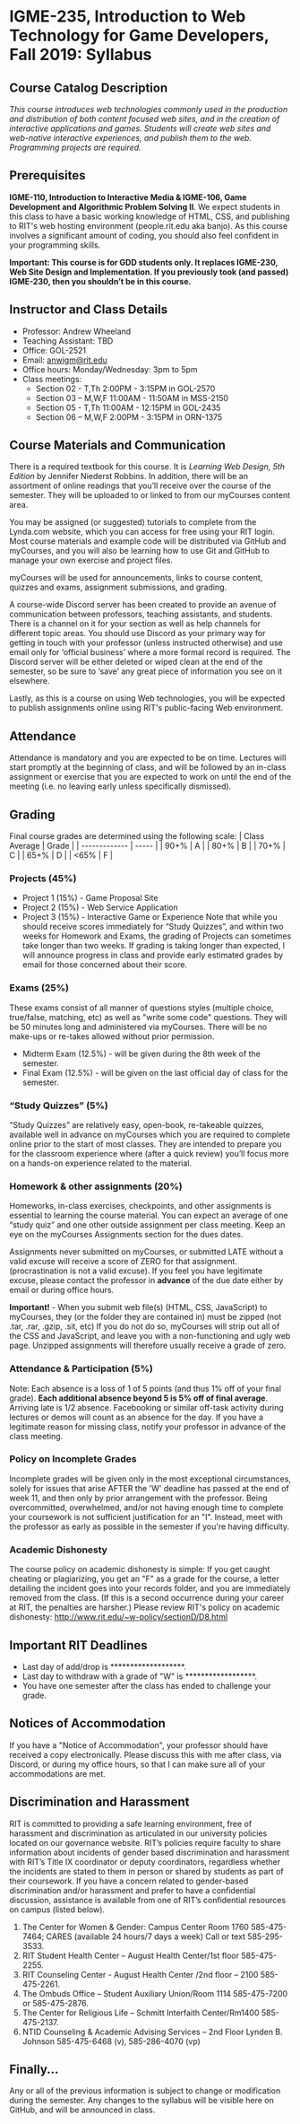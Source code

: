 # IGME-235, Introduction to Web Technology for Game Developers, Fall 2019: Syllabus

## Course Catalog Description

*This course introduces web technologies commonly used in the production and distribution of both content focused web sites, and in the creation of interactive applications and games. Students will create web sites and web-native interactive experiences, and publish them to the web. Programming projects are required.*

## Prerequisites
**IGME-110, Introduction to Interactive Media & IGME-106, Game Development and Algorithmic Problem Solving II**. We expect students in this class to have a basic working knowledge of HTML, CSS, and publishing to RIT's web hosting environment (people.rit.edu aka banjo). As this course involves a significant amount of coding, you should also feel confident in your programming skills.

**Important: This course is for GDD students only.  It replaces IGME-230, Web Site Design and Implementation.  If you previously took (and passed) IGME-230, then you shouldn’t be in this course.**

## Instructor and Class Details
-	Professor: Andrew Wheeland
-	Teaching Assistant: TBD
-	Office: GOL-2521
-	Email: anwigm@rit.edu
-	Office hours: Monday/Wednesday: 3pm to 5pm
-	Class meetings:
    - Section 02 - T,Th 2:00PM - 3:15PM in GOL-2570
    - Section 03 – M,W,F 11:00AM - 11:50AM in MSS-2150
    - Section 05 - T,Th 11:00AM - 12:15PM in GOL-2435
    - Section 06 – M,W,F 2:00PM - 3:15PM in ORN-1375

## Course Materials and Communication
There is a required textbook for this course.  It is *Learning Web Design, 5th Edition* by Jennifer Niederst Robbins.  In addition, there will be an assortment of online readings that you’ll receive over the course of the semester.  They will be uploaded to or linked to from our myCourses content area.

You may be assigned (or suggested) tutorials to complete from the Lynda.com website, which you can access for free using your RIT login.
Most course materials and example code will be distributed via GitHub and myCourses, and you will also be learning how to use Git and GitHub to manage your own exercise and project files.

myCourses will be used for announcements, links to course content, quizzes and exams, assignment submissions, and grading.

A course-wide Discord server has been created to provide an avenue of communication between professors, teaching assistants, and students. There is a channel on it for your section as well as help channels for different topic areas.  You should use Discord as your primary way for getting in touch with your professor (unless instructed otherwise) and use email only for ‘official business’ where a more formal record is required.  The Discord server will be either deleted or wiped clean at the end of the semester, so be sure to ‘save’ any great piece of information you see on it elsewhere.

Lastly, as this is a course on using Web technologies, you will be expected to publish assignments online using RIT's public-facing Web environment.

## Attendance
Attendance is mandatory and you are expected to be on time. Lectures will start promptly at the beginning of class, and will be followed by an in-class assignment or exercise that you are expected to work on until the end of the meeting (i.e. no leaving early unless specifically dismissed).

## Grading
Final course grades are determined using the following scale:
| Class Average | Grade |
| ------------- | ----- |
| 90+%	| A |
| 80+%	| B |
| 70+%	| C |
| 65+%	| D |
| <65%	| F |

### Projects (45%)
-	Project 1 (15%) - Game Proposal Site
-	Project 2 (15%) - Web Service Application
-	Project 3 (15%) - Interactive Game or Experience
Note that while you should receive scores immediately for “Study Quizzes”, and within two weeks for Homework and Exams, the grading of Projects can sometimes take longer than two weeks.  If grading is taking longer than expected, I will announce progress in class and provide early estimated grades by email for those concerned about their score.  

### Exams (25%)
These exams consist of all manner of questions styles (multiple choice, true/false, matching, etc) as well as "write some code" questions. They will be 50 minutes long and administered via myCourses. There will be no make-ups or re-takes allowed without prior permission.
-	Midterm Exam (12.5%) - will be given during the 8th week of the semester.
-	Final Exam (12.5%) - will be given on the last official day of class for the semester.

### “Study Quizzes” (5%)
“Study Quizzes” are relatively easy, open-book, re-takeable quizzes, available well in advance on myCourses which you are required to complete online prior to the start of most classes.  They are intended to prepare you for the classroom experience where (after a quick review) you’ll focus more on a hands-on experience related to the material.

### Homework & other assignments (20%)
Homeworks, in-class exercises, checkpoints, and other assignments is essential to learning the course material. You can expect an average of one “study quiz” and one other outside assignment per class meeting. Keep an eye on the myCourses Assignments section for the dues dates.

Assignments never submitted on myCourses, or submitted LATE without a valid excuse will receive a score of ZERO for that assignment. (procrastination is not a valid excuse). If you feel you have legitimate excuse, please contact the professor in **advance** of the due date either by email or during office hours.

**Important!** - When you submit web file(s) (HTML, CSS, JavaScript) to myCourses, they (or the folder they are contained in) must be zipped (not .tar, .rar, .gzip, .sit, etc) If you do not do so, myCourses will strip out all of the CSS and JavaScript, and leave you with a non-functioning and ugly web page. Unzipped assignments will therefore usually receive a grade of zero.

### Attendance & Participation (5%)
Note: Each absence is a loss of 1 of 5 points (and thus 1% off of your final grade). **Each additional absence beyond 5 is 5% off of final average**. Arriving late is 1/2 absence. Facebooking or similar off-task activity during lectures or demos will count as an absence for the day. If you have a legitimate reason for missing class, notify your professor in advance of the class meeting.

### Policy on Incomplete Grades
Incomplete grades will be given only in the most exceptional circumstances, solely for issues that arise AFTER the 'W' deadline has passed at the end of week 11, and then only by prior arrangement with the professor. Being overcommitted, overwhelmed, and/or not having enough time to complete your coursework is not sufficient justification for an "I". Instead, meet with the professor as early as possible in the semester if you're having difficulty.

### Academic Dishonesty
The course policy on academic dishonesty is simple: If you get caught cheating or plagiarizing, you get an "F" as a grade for the course, a letter detailing the incident goes into your records folder, and you are immediately removed from the class. (If this is a second occurrence during your career at RIT, the penalties are harsher.) Please review RIT's policy on academic dishonesty: http://www.rit.edu/~w-policy/sectionD/D8.html

## Important RIT Deadlines
-	Last day of add/drop is *******************.
-	Last day to withdraw with a grade of "W" is ******************.
-	You have one semester after the class has ended to challenge your grade.

## Notices of Accommodation
If you have a "Notice of Accommodation", your professor should have received a copy electronically. Please discuss this with me after class, via Discord, or during my office hours, so that I can make sure all of your accommodations are met.

## Discrimination and Harassment
RIT is committed to providing a safe learning environment, free of harassment and discrimination as articulated in our university policies located on our governance website. RIT’s policies require faculty to share information about incidents of gender based discrimination and harassment with RIT’s Title IX coordinator or deputy coordinators, regardless whether the incidents are stated to them in person or shared by students as part of their coursework.
If you have a concern related to gender-based discrimination and/or harassment and prefer to have a confidential discussion, assistance is available from one of RIT’s confidential resources on campus (listed below).
1.	The Center for Women & Gender: Campus Center Room 1760 585-475-7464; CARES (available 24 hours/7 days a week) Call or text 585-295-3533.
2.	RIT Student Health Center – August Health Center/1st floor 585-475-2255.
3.	RIT Counseling Center - August Health Center /2nd floor – 2100 585-475-2261.
4.	The Ombuds Office – Student Auxiliary Union/Room 1114 585-475-7200 or 585-475-2876.
5.	The Center for Religious Life – Schmitt Interfaith Center/Rm1400 585-475-2137.
6.	NTID Counseling & Academic Advising Services – 2nd Floor Lynden B. Johnson 585-475-6468 (v), 585-286-4070 (vp)

## Finally...
Any or all of the previous information is subject to change or modification during the semester. Any changes to the syllabus will be visible here on GitHub, and will be announced in class.
